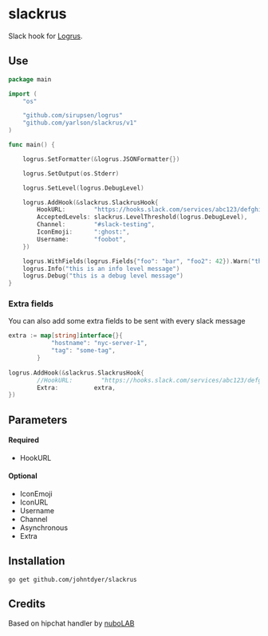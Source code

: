 slackrus
========

Slack hook for [Logrus](https://github.com/sirupsen/logrus). 

## Use

```go
package main

import (
	"os"

	"github.com/sirupsen/logrus"
	"github.com/yarlson/slackrus/v1"
)

func main() {

	logrus.SetFormatter(&logrus.JSONFormatter{})

	logrus.SetOutput(os.Stderr)

	logrus.SetLevel(logrus.DebugLevel)

	logrus.AddHook(&slackrus.SlackrusHook{
		HookURL:        "https://hooks.slack.com/services/abc123/defghijklmnopqrstuvwxyz",
		AcceptedLevels: slackrus.LevelThreshold(logrus.DebugLevel),
		Channel:        "#slack-testing",
		IconEmoji:      ":ghost:",
		Username:       "foobot",
	})

	logrus.WithFields(logrus.Fields{"foo": "bar", "foo2": 42}).Warn("this is a warn level message")
	logrus.Info("this is an info level message")
	logrus.Debug("this is a debug level message")
}

```

### Extra fields
You can also add some extra fields to be sent with every slack message
```go
extra := map[string]interface{}{
			"hostname": "nyc-server-1",
			"tag": "some-tag",
		}
	
logrus.AddHook(&slackrus.SlackrusHook{
		//HookURL:        "https://hooks.slack.com/services/abc123/defghijklmnopqrstuvwxyz",
		Extra: 			extra,
})
```

## Parameters

#### Required
  * HookURL

#### Optional
  * IconEmoji
  * IconURL
  * Username
  * Channel
  * Asynchronous
  * Extra
## Installation

    go get github.com/johntdyer/slackrus

## Credits

Based on hipchat handler by [nuboLAB](https://github.com/nubo/hiprus)
